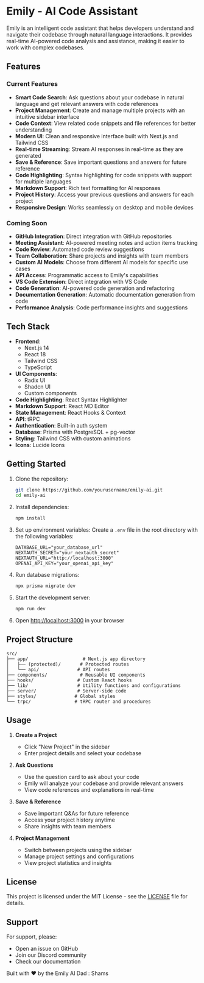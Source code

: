 # Emily - AI Code Assistant

Emily is an intelligent code assistant that helps developers understand and navigate their codebase through natural language interactions. It provides real-time AI-powered code analysis and assistance, making it easier to work with complex codebases.

## Features

### Current Features

- **Smart Code Search**: Ask questions about your codebase in natural language and get relevant answers with code references
- **Project Management**: Create and manage multiple projects with an intuitive sidebar interface
- **Code Context**: View related code snippets and file references for better understanding
- **Modern UI**: Clean and responsive interface built with Next.js and Tailwind CSS
- **Real-time Streaming**: Stream AI responses in real-time as they are generated
- **Save & Reference**: Save important questions and answers for future reference
- **Code Highlighting**: Syntax highlighting for code snippets with support for multiple languages
- **Markdown Support**: Rich text formatting for AI responses
- **Project History**: Access your previous questions and answers for each project
- **Responsive Design**: Works seamlessly on desktop and mobile devices

### Coming Soon

- **GitHub Integration**: Direct integration with GitHub repositories
- **Meeting Assistant**: AI-powered meeting notes and action items tracking
- **Code Review**: Automated code review suggestions
- **Team Collaboration**: Share projects and insights with team members
- **Custom AI Models**: Choose from different AI models for specific use cases
- **API Access**: Programmatic access to Emily's capabilities
- **VS Code Extension**: Direct integration with VS Code
- **Code Generation**: AI-powered code generation and refactoring
- **Documentation Generation**: Automatic documentation generation from code
- **Performance Analysis**: Code performance insights and suggestions

## Tech Stack

- **Frontend**:
  - Next.js 14
  - React 18
  - Tailwind CSS
  - TypeScript
- **UI Components**:
  - Radix UI
  - Shadcn UI
  - Custom components
- **Code Highlighting**: React Syntax Highlighter
- **Markdown Support**: React MD Editor
- **State Management**: React Hooks & Context
- **API**: tRPC
- **Authentication**: Built-in auth system
- **Database**: Prisma with PostgreSQL + pg-vector
- **Styling**: Tailwind CSS with custom animations
- **Icons**: Lucide Icons

## Getting Started

1. Clone the repository:

   ```bash
   git clone https://github.com/yourusername/emily-ai.git
   cd emily-ai
   ```

2. Install dependencies:

   ```bash
   npm install
   ```

3. Set up environment variables:
   Create a `.env` file in the root directory with the following variables:

   ```
   DATABASE_URL="your_database_url"
   NEXTAUTH_SECRET="your_nextauth_secret"
   NEXTAUTH_URL="http://localhost:3000"
   OPENAI_API_KEY="your_openai_api_key"
   ```

4. Run database migrations:

   ```bash
   npx prisma migrate dev
   ```

5. Start the development server:

   ```bash
   npm run dev
   ```

6. Open [http://localhost:3000](http://localhost:3000) in your browser

## Project Structure

```
src/
├── app/                    # Next.js app directory
│   ├── (protected)/       # Protected routes
│   └── api/              # API routes
├── components/            # Reusable UI components
├── hooks/                # Custom React hooks
├── lib/                  # Utility functions and configurations
├── server/               # Server-side code
├── styles/              # Global styles
└── trpc/                # tRPC router and procedures
```

## Usage

1. **Create a Project**

   - Click "New Project" in the sidebar
   - Enter project details and select your codebase

2. **Ask Questions**

   - Use the question card to ask about your code
   - Emily will analyze your codebase and provide relevant answers
   - View code references and explanations in real-time

3. **Save & Reference**

   - Save important Q&As for future reference
   - Access your project history anytime
   - Share insights with team members

4. **Project Management**
   - Switch between projects using the sidebar
   - Manage project settings and configurations
   - View project statistics and insights


## License

This project is licensed under the MIT License - see the [LICENSE](LICENSE) file for details.

## Support

For support, please:

- Open an issue on GitHub
- Join our Discord community
- Check our documentation



Built with ❤️ by the Emily AI Dad : Shams
